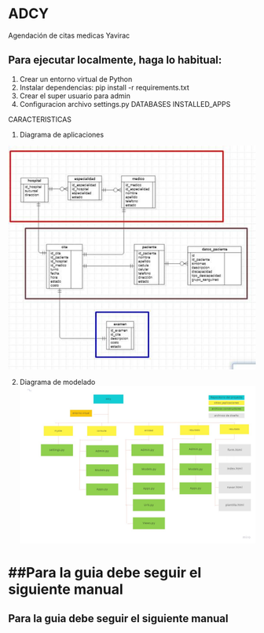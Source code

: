 # ADCY
Agendación de citas medicas Yavirac

## Para ejecutar localmente, haga lo habitual:
1. Crear un entorno virtual de Python
2. Instalar dependencias:
  pip install -r requirements.txt
3. Crear el super usuario para admin
4. Configuracion archivo settings.py
DATABASES
INSTALLED_APPS

CARACTERISTICAS

1. Diagrama de aplicaciones

![alt text](https://github.com/Roger963/ADCY/blob/a7dbef9e5bc401d79ec412d04d80bccab4811a6f/media/modelo%20de%20aplicaciones.jpeg)

2. Diagrama de modelado
 ![alt text](https://github.com/Roger963/ADCY/blob/d3e3dbd5f6ddcc1672d9536df0621f0886523eac/media/diagrama%20de%20modelado.jpg)

##Para la guia debe seguir el siguiente manual
=======
## Para la guia debe seguir el siguiente manual
